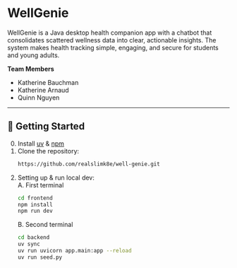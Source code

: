 # WellGenie

WellGenie is a Java desktop health companion app with a chatbot that consolidates scattered wellness data into clear, actionable insights. The system makes health tracking simple, engaging, and secure for students and young adults.

**Team Members**  
- Katherine Bauchman  
- Katherine Arnaud  
- Quinn Nguyen  

---

## 🚀 Getting Started
0. Install [uv](https://docs.astral.sh/uv/) & [npm](https://docs.npmjs.com/downloading-and-installing-node-js-and-npm)
1. Clone the repository:
   ```bash
   https://github.com/realslimk8e/well-genie.git
   ```
2. Setting up & run local dev:   
   A. First terminal
   ```bash
   cd frontend
   npm install
   npm run dev
   ```
   B. Second terminal
   ```bash
   cd backend
   uv sync
   uv run uvicorn app.main:app --reload
   uv run seed.py
   ```
   
